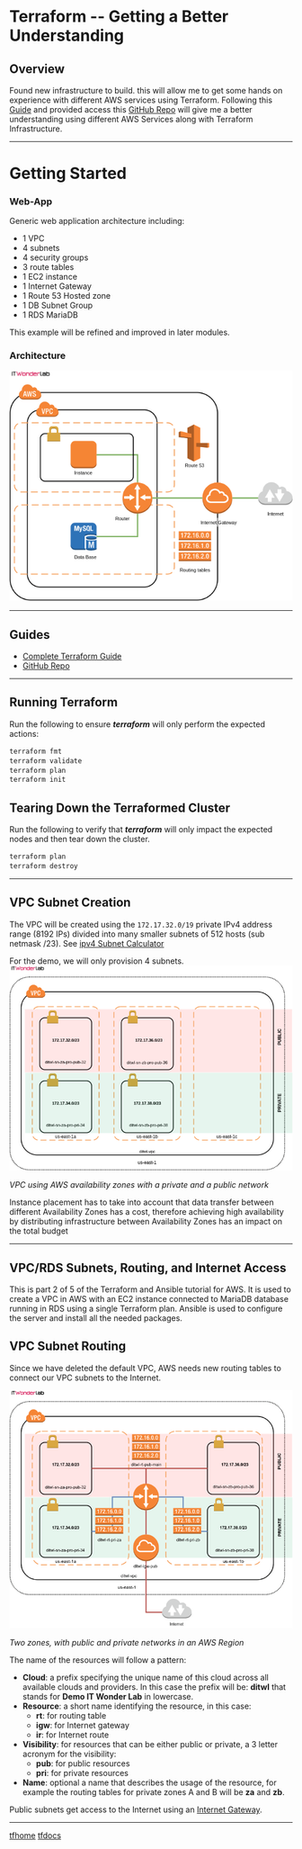 # Terraform -- Getting a Better Understanding

## Overview

Found new infrastructure to build. this will allow me to get some hands on experience with different AWS services using Terraform. Following this [Guide](https://www.itwonderlab.com/en/terraform-ansible-aws-howto/)  and provided access this [GitHub Repo]() will give me a better understanding using different AWS Services along with Terraform Infrastructure.

-----


# Getting Started

### Web-App

Generic web application architecture including:
   - 1 VPC
   - 4 subnets
   - 4 security groups
   - 3 route tables
   - 1 EC2 instance
   - 1 Internet Gateway
   - 1 Route 53 Hosted zone
   - 1 DB Subnet Group
   - 1 RDS MariaDB

This example will be refined and improved in later modules.

### Architecture
![](/infrasturcture-diagram/ITWL_AWS_Terraform_VPC_SN2.png)

----

## Guides
- [Complete Terraform Guide](https://www.youtube.com/watch?v=7xngnjfIlK4&t=130s)
- [GitHub Repo](git@github.com:itwonderlab/terraform-aws-ec2-rds-basic-free.gite)

----

## Running Terraform

Run the following to ensure ***terraform*** will only perform the expected
actions:

```sh
terraform fmt
terraform validate
terraform plan
terraform init
```

## Tearing Down the Terraformed Cluster

Run the following to verify that ***terraform*** will only impact the expected
nodes and then tear down the cluster.

```sh
terraform plan
terraform destroy
```
----

## VPC Subnet Creation

The VPC will be created using the `172.17.32.0/19` private IPv4 address range (8192 IPs) divided into many smaller subnets of 512 hosts (sub netmask /23). See [ipv4 Subnet Calculator](https://www.site24x7.com/tools/ipv4-subnetcalculator.html)

For the demo, we will only provision 4 subnets. 
![](/infrasturcture-diagram/ITWL_AWS_Terraform_VCP_SN2.png)

*VPC using AWS availability zones with a private and a public network*

Instance placement has to take into account that data transfer between different Availability Zones has a cost, therefore achieving high availability by distributing infrastructure between Availability Zones has an impact on the total budget

----

## VPC/RDS Subnets, Routing, and Internet Access

This is part 2 of 5 of the Terraform and Ansible tutorial for AWS. It is used to create a VPC in AWS with an EC2 instance connected to MariaDB database running in RDS using a single Terraform plan. Ansible is used to configure the server and install all the needed packages.

## VPC Subnet Routing

Since we have deleted the default VPC, AWS needs new routing tables to connect our VPC subnets to the Internet.

![](/infrasturcture-diagram/terraform-ansible-aws-howto-VPC-Routing.png)

*Two zones, with public and private networks in an AWS Region*

The name of the resources will follow a pattern:

   -  **Cloud**: a prefix specifying the unique name of this cloud across all available clouds and providers. In this case the prefix will be: **ditwl** that stands for **Demo IT Wonder Lab** in lowercase.
   - **Resource**: a short name identifying the resource, in this case:
      -  **rt**: for routing table
      -  **igw**: for Internet gateway
      -  **ir**: for Internet route
   - **Visibility**: for resources that can be either public or private, a 3 letter acronym for the visibility:
     -  **pub**: for public resources
     -  **pri**: for private resources
   - **Name**: optional a name that describes the usage of the resource, for example the routing tables for private zones A and B will be **za** and **zb**.

Public subnets get access to the Internet using an [Internet Gateway](https://www.itwonderlab.com/en/aws-naming-best-practices/).

---



[tfhome](https://www.terraform.io)
[tfdocs](https://registry.terraform.io/providers/hashicorp/aws/latest/docs)